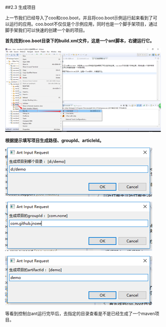 ##2.3 生成项目

上一节我们已经导入了coo和coo.boot，并且将coo.boot示例运行起来看到了可以运行的应用。coo.boot不仅仅是个示例应用，同时也是一个脚手架项目，通过脚手架我们可以快速的创建一个新的项目。

**首先找到coo.boot目录下的build.xml文件，这是一个ant脚本，右键运行它。**

![运行脚本](运行脚本.png)

**根据提示填写项目生成路径、groupId、articleId。**

![项目目录](项目目录.png)

![项目组织](项目组织.png)

![项目名称](项目名称.png)

等看到控制台ant运行完毕后，去指定的目录查看是不是已经生成了一个maven项目。